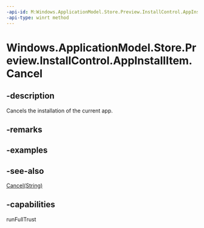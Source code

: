 ```yaml
---
-api-id: M:Windows.ApplicationModel.Store.Preview.InstallControl.AppInstallItem.Cancel
-api-type: winrt method
---
```


<!-- Method syntax
public void Cancel()
-->

# Windows.ApplicationModel.Store.Preview.InstallControl.AppInstallItem.Cancel

## -description
Cancels the installation of the current app.

## -remarks

## -examples

## -see-also
[Cancel(String)](appinstallitem_cancel_802731180.md)
## -capabilities
runFullTrust
